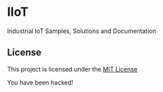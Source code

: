 # IIoT
Industrial IoT Samples, Solutions and Documentation

## License
This project is licensed under the [MIT License](LICENSE.txt)

You have been hacked!

